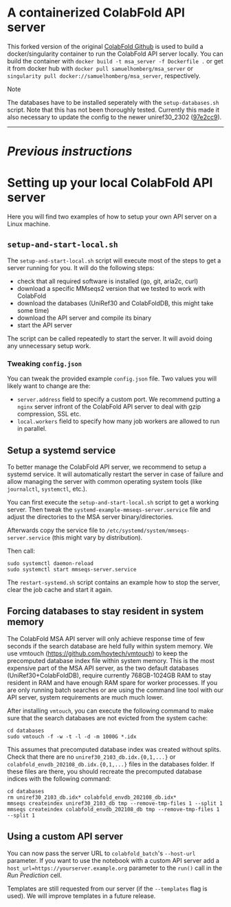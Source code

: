 # A containerized ColabFold API server

This forked version of the original [ColabFold Github](https://github.com/sokrypton/ColabFold) is used to build a docker/singularity container to run the ColabFold API server locally. You can build the container with `docker build -t msa_server -f Dockerfile .` or get it from docker hub with `docker pull samuelhomberg/msa_server` or `singularity pull docker://samuelhomberg/msa_server`, respectively. 

> [!Note]
> The databases have to be installed seperately with the `setup-databases.sh` script. Note that this has not been thoroughly tested. Currently this made it also necessary to update the config to the newer uniref30_2302 ([97e2cc9](https://github.com/SamuelHomberg/ColabFold/commit/97e2cc9d546ab5cdc64bd788f95bd1af0051644b)).

---

# ***Previous instructions***

# Setting up your local ColabFold API server

Here you will find two examples of how to setup your own API server on a Linux machine.

## `setup-and-start-local.sh`

The `setup-and-start-local.sh` script will execute most of the steps to get a server running for you.
It will do the following steps:
* check that all required software is installed (go, git, aria2c, curl)
* download a specific MMseqs2 version that we tested to work with ColabFold
* download the databases (UniRef30 and ColabFoldDB, this might take some time)
* download the API server and compile its binary
* start the API server

The script can be called repeatedly to start the server. It will avoid doing any unnecessary setup work.

### Tweaking `config.json`
You can tweak the provided example `config.json` file. Two values you will likely want to change are the:
* `server.address` field to specify a custom port. We recommend putting a `nginx` server infront of the ColabFold API server to deal with gzip compression, SSL etc.
* `local.workers` field to specify how many job workers are allowed to run in parallel.

## Setup a systemd service
To better manage the ColabFold API server, we recommend to setup a systemd service. It will automatically restart the server in case of failure and allow managing the server with common operating system tools (like `journalctl`, `systemctl`, etc.).

You can first execute the `setup-and-start-local.sh` script to get a working server. Then tweak the `systemd-example-mmseqs-server.service` file and adjust the directories to the MSA server binary/directories.

Afterwards copy the service file to `/etc/systemd/system/mmseqs-server.service` (this might vary by distribution).

Then call:
```
sudo systemctl daemon-reload
sudo systemctl start mmseqs-server.service
```

The `restart-systemd.sh` script contains an example how to stop the server, clear the job cache and start it again.

## Forcing databases to stay resident in system memory

The ColabFold MSA API server will only achieve response time of few seconds if the search database are held fully within system memory. We use vmtouch (https://github.com/hoytech/vmtouch) to keep the precomputed database index file within system memory. This is the most expensive part of the MSA API server, as the two default databases (UniRef30+ColabFoldDB), require currently 768GB-1024GB RAM to stay resident in RAM and have enough RAM spare for worker processes. If you are only running batch searches or are using the command line tool with our API server, system requirements are much much lower.

After installing `vmtouch`, you can execute the following command to make sure that the search databases are not evicted from the system cache:

```
cd databases
sudo vmtouch -f -w -t -l -d -m 1000G *.idx
```

This assumes that precomputed database index was created without splits. Check that there are no `uniref30_2103_db.idx.{0,1,...}` or `colabfold_envdb_202108_db.idx.{0,1,...}` files in the databases folder. If these files are there, you should recreate the precomputed database indices with the following command:

```
cd databases
rm uniref30_2103_db.idx* colabfold_envdb_202108_db.idx*
mmseqs createindex uniref30_2103_db tmp --remove-tmp-files 1 --split 1
mmseqs createindex colabfold_envdb_202108_db tmp --remove-tmp-files 1 --split 1
```

## Using a custom API server

You can now pass the server URL to `colabfold_batch`'s `--host-url` parameter. If you want to use the notebook with a custom API server add a `host_url=https://yourserver.example.org` parameter to the `run()` call in the *Run Prediction* cell.

Templates are still requested from our server (if the `--templates` flag is used). We will improve templates in a future release.
